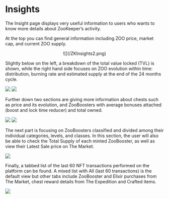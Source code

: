 # Insights

The Insight page displays very useful information to users who wants to know more details about ZooKeeper’s activity.

At the top you can find general information including ZOO price, market cap, and current ZOO supply.

<center style={{marginTop:10}}>
![](/ZKInsights2.png)
</center>

Slightly below on the left, a breakdown of the total value locked (TVL) is shown, while the right hand side focuses on ZOO evolution within time: distribution, burning rate and estimated supply at the end of the 24 months cycle.

![](/ZKInsights3.jpg)  ![](/ZKInsights4.jpg)

Further down two sections are giving more information about chests such as price and its evolution, and ZooBoosters with average bonuses attached (boost and lock time reducer) and total owned.

![](/ZKInsights5.jpg)  ![](/ZKInsights6.jpg)

The next part is focusing on ZooBoosters classified and divided among their individual categories, levels, and classes. In this section, the user will also be able to check the Total Supply of each minted ZooBooster, as well as view their Latest Sale price on The Market.

![](/ZKInsights7.jpg)

Finally, a tabbed list of the last 60 NFT transactions performed on the platform can be found. A mixed list with All (last 60 transactions) is the default view but other tabs include ZooBooster and Elixir purchases from The Market, chest reward details from The Expedition and Crafted items.

![](/LatestTransactions.png)
